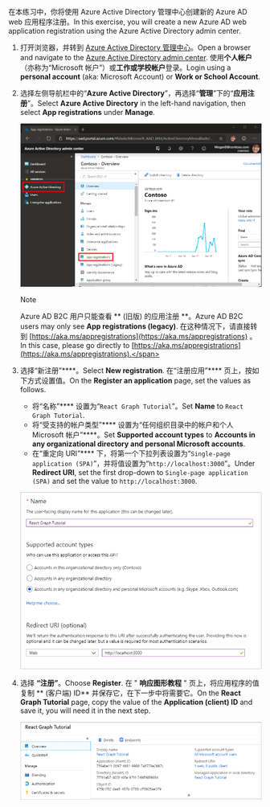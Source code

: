 <!-- markdownlint-disable MD002 MD041 -->

<span data-ttu-id="7e359-101">在本练习中，你将使用 Azure Active Directory 管理中心创建新的 Azure AD web 应用程序注册。</span><span class="sxs-lookup"><span data-stu-id="7e359-101">In this exercise, you will create a new Azure AD web application registration using the Azure Active Directory admin center.</span></span>

1. <span data-ttu-id="7e359-102">打开浏览器，并转到 [Azure Active Directory 管理中心](https://aad.portal.azure.com)。</span><span class="sxs-lookup"><span data-stu-id="7e359-102">Open a browser and navigate to the [Azure Active Directory admin center](https://aad.portal.azure.com).</span></span> <span data-ttu-id="7e359-103">使用**个人帐户**（亦称为“Microsoft 帐户”）或**工作或学校帐户**登录。</span><span class="sxs-lookup"><span data-stu-id="7e359-103">Login using a **personal account** (aka: Microsoft Account) or **Work or School Account**.</span></span>

1. <span data-ttu-id="7e359-104">选择左侧导航栏中的“**Azure Active Directory**”，再选择“**管理**”下的“**应用注册**”。</span><span class="sxs-lookup"><span data-stu-id="7e359-104">Select **Azure Active Directory** in the left-hand navigation, then select **App registrations** under **Manage**.</span></span>

    ![<span data-ttu-id="7e359-105">应用注册的屏幕截图</span><span class="sxs-lookup"><span data-stu-id="7e359-105">A screenshot of the App registrations</span></span> ](./images/aad-portal-app-registrations.png)

    > [!NOTE]
    > <span data-ttu-id="7e359-106">Azure AD B2C 用户只能查看 \*\* (旧版) 的应用注册 \*\*。</span><span class="sxs-lookup"><span data-stu-id="7e359-106">Azure AD B2C users may only see **App registrations (legacy)**.</span></span> <span data-ttu-id="7e359-107">在这种情况下，请直接转到 [https://aka.ms/appregistrations](https://aka.ms/appregistrations) 。</span><span class="sxs-lookup"><span data-stu-id="7e359-107">In this case, please go directly to [https://aka.ms/appregistrations](https://aka.ms/appregistrations).</span></span>

1. <span data-ttu-id="7e359-108">选择“新注册”\*\*\*\*。</span><span class="sxs-lookup"><span data-stu-id="7e359-108">Select **New registration**.</span></span> <span data-ttu-id="7e359-109">在“注册应用”\*\*\*\* 页上，按如下方式设置值。</span><span class="sxs-lookup"><span data-stu-id="7e359-109">On the **Register an application** page, set the values as follows.</span></span>

    - <span data-ttu-id="7e359-110">将“名称”\*\*\*\* 设置为“`React Graph Tutorial`”。</span><span class="sxs-lookup"><span data-stu-id="7e359-110">Set **Name** to `React Graph Tutorial`.</span></span>
    - <span data-ttu-id="7e359-111">将“受支持的帐户类型”\*\*\*\* 设置为“任何组织目录中的帐户和个人 Microsoft 帐户”\*\*\*\*。</span><span class="sxs-lookup"><span data-stu-id="7e359-111">Set **Supported account types** to **Accounts in any organizational directory and personal Microsoft accounts**.</span></span>
    - <span data-ttu-id="7e359-112">在“重定向 URI”\*\*\*\* 下，将第一个下拉列表设置为“`Single-page application (SPA)`”，并将值设置为“`http://localhost:3000`”。</span><span class="sxs-lookup"><span data-stu-id="7e359-112">Under **Redirect URI**, set the first drop-down to `Single-page application (SPA)` and set the value to `http://localhost:3000`.</span></span>

    !["注册应用程序" 页的屏幕截图](./images/aad-register-an-app.png)

1. <span data-ttu-id="7e359-114">选择 **“注册”**。</span><span class="sxs-lookup"><span data-stu-id="7e359-114">Choose **Register**.</span></span> <span data-ttu-id="7e359-115">在 " **响应图形教程** " 页上，将应用程序的值复制 \*\* (客户端) ID\*\* 并保存它，在下一步中将需要它。</span><span class="sxs-lookup"><span data-stu-id="7e359-115">On the **React Graph Tutorial** page, copy the value of the **Application (client) ID** and save it, you will need it in the next step.</span></span>

    ![新应用注册的应用程序 ID 的屏幕截图](./images/aad-application-id.png)

